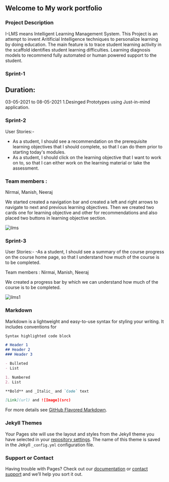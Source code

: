 ## Welcome to My work portfolio

### Project Description
I-LMS means Intelligent Learning Management System. This Project is an attempt to invent Aritificial Intelligence techniques to personalize learning by doing education. The main feature is to trace student learning activity in the scaffold identifies student learning difficulties. Learning diagnosis models to recommend fully automated or human powered support to the student.

### Sprint-1

## Duration: 
03-05-2021 to 08-05-2021
1.Desinged Prototypes using Just-in-mind application.

### Sprint-2

User Stories:-
- As a student, I should see a recommendation on the prerequisite learning objectives that I should complete, so that I can do them prior to starting today's modules.
- As a student, I should click on the learning objective that I want to work on to, so that I can either work on the learning material or take the assessment.
 
### Team members : 

Nirmai, Manish, Neeraj
 
 We started created a navigation bar and created a left and right arrows to navigate to next and previous learning objectives. Then we created two cards one for learning      objective and other for recommendations and also placed two buttons in learning objective section.
 
 ![ilms](https://user-images.githubusercontent.com/72133265/119024437-aea76f00-b9c0-11eb-941d-7175f3bb547c.PNG)

### Sprint-3

User Stories:-
-As a student, I should see a summary of the course progress on the course home page, so that I understand how much of the course is to be completed.

Team members : Nirmai, Manish, Neeraj

We created a progress bar by which we can understand how much of the course is to be completed.

![ilms1](https://user-images.githubusercontent.com/72133265/119024573-d72f6900-b9c0-11eb-97f6-938525df5ad3.PNG)





### Markdown

Markdown is a lightweight and easy-to-use syntax for styling your writing. It includes conventions for

```markdown
Syntax highlighted code block

# Header 1
## Header 2
### Header 3

- Bulleted
- List

1. Numbered
2. List

**Bold** and _Italic_ and `Code` text

[Link](url) and ![Image](src)
```

For more details see [GitHub Flavored Markdown](https://guides.github.com/features/mastering-markdown/).

### Jekyll Themes

Your Pages site will use the layout and styles from the Jekyll theme you have selected in your [repository settings](https://github.com/SaiManish48/SaiManish/settings/pages). The name of this theme is saved in the Jekyll `_config.yml` configuration file.

### Support or Contact

Having trouble with Pages? Check out our [documentation](https://docs.github.com/categories/github-pages-basics/) or [contact support](https://support.github.com/contact) and we’ll help you sort it out.
